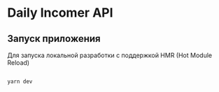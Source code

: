 # Daily Incomer API

## Запуск приложения

Для запуска локальной разработки с поддержкой HMR (Hot Module Reload)

```bash

yarn dev

```
